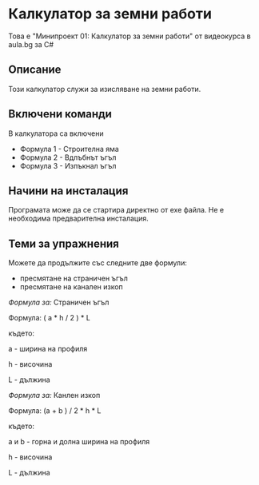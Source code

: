 ﻿# Калкулатор за земни работи
Това е "Минипроект 01: Калкулатор за земни работи" от видеокурса в aula.bg за C#

## Описание
Този калкулатор служи за изисляване на земни работи.

## Включени команди

В калкулатора са включени

* Формула 1 - Строителна яма
* Формула 2 - Вдлъбнът ъгъл
* Формула 3 - Изпъкнал ъгъл

## Начини на инсталация

Програмата може да се стартира директно от exe файла. Не е необходима предварителна инсталация.

## Теми за упражнения

Можете да продължите със следните две формули:
 - пресмятане на страничен ъгъл
 - пресмятане на канален изкоп

*Формула за:* Страничен ъгъл

Формула: ( а * h / 2 ) * L

където:

а - ширина на профиля

h - височина

L - дължина



*Формула за:* Канлен изкоп

Формула: (а + b ) / 2 * h * L

където:

а и b - горна и долна ширина на профиля

h - височина

L - дължина
